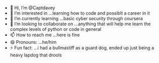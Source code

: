 - 👋 Hi, I’m @Captdavey
- 👀 I’m interested in ...learning how to code and possiblt a career in it
- 🌱 I’m currently learning ...basic cyber security through coursera
- 💞️ I’m looking to collaborate on ...anything that will help me learn the complex levels of python or code in general
- 📫 How to reach me ...here is fine 
- 😄 Pronouns: ...he/him
- ⚡ Fun fact: ...i had a bullmastiff as a guard dog, ended up just being a heavy lapdog that drools

<!---
Captdavey/Captdavey is a ✨ special ✨ repository because its `README.md` (this file) appears on your GitHub profile.
You can click the Preview link to take a look at your changes.
--->

